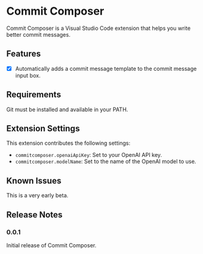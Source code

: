 # Commit Composer

Commit Composer is a Visual Studio Code extension that helps you write better commit messages.

## Features

- [x] Automatically adds a commit message template to the commit message input box.

## Requirements

Git must be installed and available in your PATH.

## Extension Settings

This extension contributes the following settings:

* `commitcomposer.openaiApiKey`: Set to your OpenAI API key.
* `commitcomposer.modelName`: Set to the name of the OpenAI model to use.

## Known Issues

This is a very early beta.

## Release Notes

### 0.0.1

Initial release of Commit Composer.
